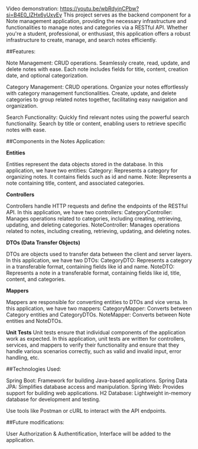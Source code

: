 Video demonstration: https://youtu.be/wbRdyjnCPbw?si=B4E0_IZHx6yUxyEy
This project serves as the backend component for a Note management application, providing the necessary infrastructure and functionalities to manage notes and categories via a RESTful API.
Whether you're a student, professional, or enthusiast, this application offers a robust infrastructure to create, manage, and search notes efficiently.

##Features:

Note Management: CRUD operations. Seamlessly create, read, update, and delete notes with ease. Each note includes fields for title, content, creation date, and optional categorization.

Category Management: CRUD operations. Organize your notes effortlessly with category management functionalities. Create, update, and delete categories to group related notes together, facilitating easy navigation and organization.

Search Functionality: Quickly find relevant notes using the powerful search functionality. Search by title or content, enabling users to retrieve specific notes with ease.

##Components in the Notes Application:

**Entities**

Entities represent the data objects stored in the database. In this application, we have two entities:
Category: Represents a category for organizing notes. It contains fields such as id and name.
Note: Represents a note containing title, content, and associated categories.

**Controllers**

Controllers handle HTTP requests and define the endpoints of the RESTful API. In this application, we have two controllers:
CategoryController: Manages operations related to categories, including creating, retrieving, updating, and deleting categories.
NoteController: Manages operations related to notes, including creating, retrieving, updating, and deleting notes.

**DTOs (Data Transfer Objects)**

DTOs are objects used to transfer data between the client and server layers. In this application, we have two DTOs:
CategoryDTO: Represents a category in a transferable format, containing fields like id and name.
NoteDTO: Represents a note in a transferable format, containing fields like id, title, content, and categories.

**Mappers**

Mappers are responsible for converting entities to DTOs and vice versa. In this application, we have two mappers:
CategoryMapper: Converts between Category entities and CategoryDTOs.
NoteMapper: Converts between Note entities and NoteDTOs.

**Unit Tests**
Unit tests ensure that individual components of the application work as expected. In this application, unit tests are written for controllers, services, and mappers to verify their functionality and ensure that they handle various scenarios correctly, such as valid and invalid input, error handling, etc.

##Technologies Used:

Spring Boot: Framework for building Java-based applications.
Spring Data JPA: Simplifies database access and manipulation.
Spring Web: Provides support for building web applications.
H2 Database: Lightweight in-memory database for development and testing.

Use tools like Postman or cURL to interact with the API endpoints.


##Future modifications: 

User Authorization & Authentification, Interface will be added to the application. 


